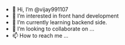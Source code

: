 - 👋 Hi, I’m @vijay991107
- 👀 I’m interested in front hand development
- 🌱 I’m currently learning backend side.
- 💞️ I’m looking to collaborate on ...
- 📫 How to reach me ...

<!---
vijay991107/vijay991107 is a ✨ special ✨ repository because its `README.md` (this file) appears on your GitHub profile.
You can click the Preview link to take a look at your changes.
--->
